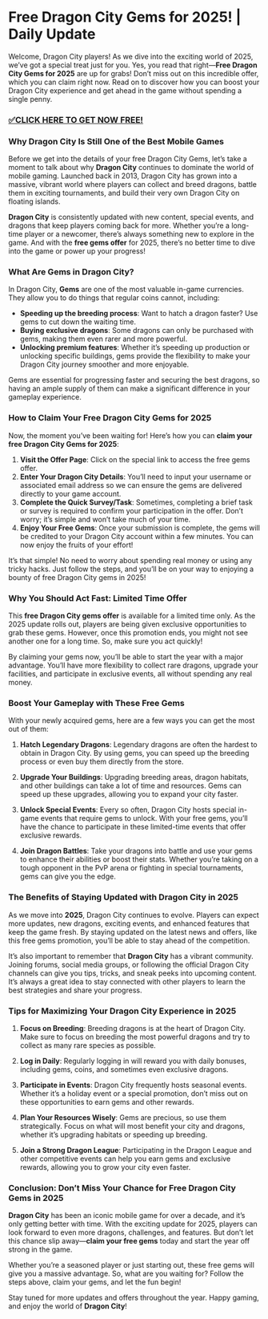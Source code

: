 # Free Dragon City Gems for 2025! | Daily Update

Welcome, Dragon City players! As we dive into the exciting world of 2025, we’ve got a special treat just for you. Yes, you read that right—**Free Dragon City Gems for 2025** are up for grabs! Don’t miss out on this incredible offer, which you can claim right now. Read on to discover how you can boost your Dragon City experience and get ahead in the game without spending a single penny.

### [✅CLICK HERE TO GET NOW FREE!](https://freeforyou.xyz/dragon/city/go/)

### Why Dragon City Is Still One of the Best Mobile Games

Before we get into the details of your free Dragon City Gems, let’s take a moment to talk about why **Dragon City** continues to dominate the world of mobile gaming. Launched back in 2013, Dragon City has grown into a massive, vibrant world where players can collect and breed dragons, battle them in exciting tournaments, and build their very own Dragon City on floating islands.

**Dragon City** is consistently updated with new content, special events, and dragons that keep players coming back for more. Whether you’re a long-time player or a newcomer, there’s always something new to explore in the game. And with the **free gems offer** for 2025, there’s no better time to dive into the game or power up your progress!

### What Are Gems in Dragon City?

In Dragon City, **Gems** are one of the most valuable in-game currencies. They allow you to do things that regular coins cannot, including:

- **Speeding up the breeding process**: Want to hatch a dragon faster? Use gems to cut down the waiting time.
- **Buying exclusive dragons**: Some dragons can only be purchased with gems, making them even rarer and more powerful.
- **Unlocking premium features**: Whether it’s speeding up production or unlocking specific buildings, gems provide the flexibility to make your Dragon City journey smoother and more enjoyable.

Gems are essential for progressing faster and securing the best dragons, so having an ample supply of them can make a significant difference in your gameplay experience.

### How to Claim Your Free Dragon City Gems for 2025

Now, the moment you’ve been waiting for! Here’s how you can **claim your free Dragon City Gems for 2025**:

1. **Visit the Offer Page**: Click on the special link to access the free gems offer.
2. **Enter Your Dragon City Details**: You’ll need to input your username or associated email address so we can ensure the gems are delivered directly to your game account.
3. **Complete the Quick Survey/Task**: Sometimes, completing a brief task or survey is required to confirm your participation in the offer. Don’t worry; it’s simple and won’t take much of your time.
4. **Enjoy Your Free Gems**: Once your submission is complete, the gems will be credited to your Dragon City account within a few minutes. You can now enjoy the fruits of your effort!

It’s that simple! No need to worry about spending real money or using any tricky hacks. Just follow the steps, and you’ll be on your way to enjoying a bounty of free Dragon City gems in 2025!

### Why You Should Act Fast: Limited Time Offer

This **free Dragon City gems offer** is available for a limited time only. As the 2025 update rolls out, players are being given exclusive opportunities to grab these gems. However, once this promotion ends, you might not see another one for a long time. So, make sure you act quickly!

By claiming your gems now, you’ll be able to start the year with a major advantage. You’ll have more flexibility to collect rare dragons, upgrade your facilities, and participate in exclusive events, all without spending any real money.

### Boost Your Gameplay with These Free Gems

With your newly acquired gems, here are a few ways you can get the most out of them:

1. **Hatch Legendary Dragons**: Legendary dragons are often the hardest to obtain in Dragon City. By using gems, you can speed up the breeding process or even buy them directly from the store.
   
2. **Upgrade Your Buildings**: Upgrading breeding areas, dragon habitats, and other buildings can take a lot of time and resources. Gems can speed up these upgrades, allowing you to expand your city faster.
   
3. **Unlock Special Events**: Every so often, Dragon City hosts special in-game events that require gems to unlock. With your free gems, you’ll have the chance to participate in these limited-time events that offer exclusive rewards.

4. **Join Dragon Battles**: Take your dragons into battle and use your gems to enhance their abilities or boost their stats. Whether you’re taking on a tough opponent in the PvP arena or fighting in special tournaments, gems can give you the edge.

### The Benefits of Staying Updated with Dragon City in 2025

As we move into **2025**, Dragon City continues to evolve. Players can expect more updates, new dragons, exciting events, and enhanced features that keep the game fresh. By staying updated on the latest news and offers, like this free gems promotion, you’ll be able to stay ahead of the competition.

It’s also important to remember that **Dragon City** has a vibrant community. Joining forums, social media groups, or following the official Dragon City channels can give you tips, tricks, and sneak peeks into upcoming content. It’s always a great idea to stay connected with other players to learn the best strategies and share your progress.

### Tips for Maximizing Your Dragon City Experience in 2025

1. **Focus on Breeding**: Breeding dragons is at the heart of Dragon City. Make sure to focus on breeding the most powerful dragons and try to collect as many rare species as possible.

2. **Log in Daily**: Regularly logging in will reward you with daily bonuses, including gems, coins, and sometimes even exclusive dragons.

3. **Participate in Events**: Dragon City frequently hosts seasonal events. Whether it’s a holiday event or a special promotion, don’t miss out on these opportunities to earn gems and other rewards.

4. **Plan Your Resources Wisely**: Gems are precious, so use them strategically. Focus on what will most benefit your city and dragons, whether it’s upgrading habitats or speeding up breeding.

5. **Join a Strong Dragon League**: Participating in the Dragon League and other competitive events can help you earn gems and exclusive rewards, allowing you to grow your city even faster.

### Conclusion: Don’t Miss Your Chance for Free Dragon City Gems in 2025

**Dragon City** has been an iconic mobile game for over a decade, and it’s only getting better with time. With the exciting update for 2025, players can look forward to even more dragons, challenges, and features. But don’t let this chance slip away—**claim your free gems** today and start the year off strong in the game.

Whether you’re a seasoned player or just starting out, these free gems will give you a massive advantage. So, what are you waiting for? Follow the steps above, claim your gems, and let the fun begin!

Stay tuned for more updates and offers throughout the year. Happy gaming, and enjoy the world of **Dragon City**!
